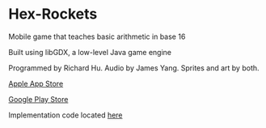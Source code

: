 # Hex-Rockets
Mobile game that teaches basic arithmetic in base 16

Built using libGDX, a low-level Java game engine

Programmed by Richard Hu. Audio by James Yang. Sprites and art by both.

[Apple App Store](https://itunes.apple.com/us/app/hex-rockets/id1438666285?ls=1&mt=8)

[Google Play Store](https://play.google.com/store/apps/details?id=com.gmail.studios.co.fiish.hexrockets)

Implementation code located [here](../src/com/gmail/studios/co/fiish/hexrockets)
